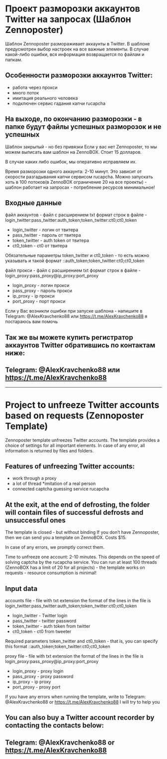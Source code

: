 # Проект разморозки аккаунтов Twitter на запросах (Шаблон Zennoposter)
 
 

Шаблон Zennoposter размораживает аккаунты в Twitter.
В шаблоне предусмотрен выбор настроек на все важные элементы.
В случае какой-либо ошибки, вся информация возвращается по файлам и папкам.

## Особенности разморозки аккаунтов Twitter:
* работа через прокси
* много поток
* имитация реального человека
* подключен сервис гадания капчи rucapcha

## На выходе, по окончанию разморозки - в папке будут файлы успешных разморозок и не успешных 

Шаблон закрытый - но без привязки
Если у вас нет Zennoposter, то мы можем выписать вам шаблон на ZennoBOX. Стоит 15 долларов.

В случае каких либо ошибок, мы оперативно исправляем их.

Время разморозки одного аккаунта: 2-10 минут. Это зависит от скорости разгадывания капчи сервисом rucapcha.
Можно запускать хоть в 100 потоков(в ZennoBOX ограничение 20 на все проекты) - шаблон работает на запросах - потребление ресурсов минимальное!

## Входные данные
файл аккаунтов - файл с расширением txt
формат строк в файле - login_twitter:pass_twitter:auth_token;token_twitter:ct0;ct0_token
* login_twitter - логин от твитера
* pass_twitter - пароль от твитера
* token_twitter - auth token от твитера
* ct0_token - ct0 от твитера
  
Обязательные параметры token_twitter и ct0_token - то есть можно указывать и такой формат
::auth_token;token_twitter:ct0;ct0_token

файл прокси - файл с расширением txt
формат строк в файле - login_proxy:pass_proxy@ip_proxy:port_proxy
* login_proxy - логин прокси
* pass_proxy - пароль прокси
* ip_proxy - ip прокси
* port_proxy - порт прокси

Если у Вас возникли ошибки при запуске шаблона - напишите в Telegram: @AlexKravchenko88 или https://t.me/AlexKravchenko88 я постараюсь вам помочь



## Так же вы можете купить регистратор  аккаунтов Twitter обратившись по контактам ниже:

## Telegram: @AlexKravchenko88 или https://t.me/AlexKravchenko88

---------------------------------------------------------------------------------------------------

# Project to unfreeze Twitter accounts based on requests (Zennoposter Template)
 
 

Zennoposter template unfreezes Twitter accounts.
The template provides a choice of settings for all important elements.
In case of any error, all information is returned by files and folders.

## Features of unfreezing Twitter accounts:
* work through a proxy
* a lot of thread
*imitation of a real person
* connected captcha guessing service rucapcha

## At the exit, at the end of defrosting, the folder will contain files of successful defrosts and unsuccessful ones

The template is closed - but without binding
If you don’t have Zennoposter, then we can send you a template on ZennoBOX. Costs $15.

In case of any errors, we promptly correct them.

Time to unfreeze one account: 2-10 minutes. This depends on the speed of solving captcha by the rucapcha service.
You can run at least 100 threads (ZennoBOX has a limit of 20 for all projects) - the template works on requests - resource consumption is minimal!

## Input data
accounts file - file with txt extension
the format of the lines in the file is login_twitter:pass_twitter:auth_token;token_twitter:ct0;ct0_token
* login_twitter - Twitter login
* pass_twitter - twitter password
* token_twitter - auth token from twitter
* ct0_token - ct0 from tweeter
  
Required parameters token_twitter and ct0_token - that is, you can specify this format
::auth_token;token_twitter:ct0;ct0_token

proxy file - file with txt extension
the format of the lines in the file is login_proxy:pass_proxy@ip_proxy:port_proxy
* login_proxy - proxy login
* pass_proxy - proxy password
* ip_proxy - ip proxy
* port_proxy - proxy port

If you have any errors when running the template, write to Telegram: @AlexKravchenko88 or https://t.me/AlexKravchenko88 I will try to help you



## You can also buy a Twitter account recorder by contacting the contacts below:

## Telegram: @AlexKravchenko88 or https://t.me/AlexKravchenko88
